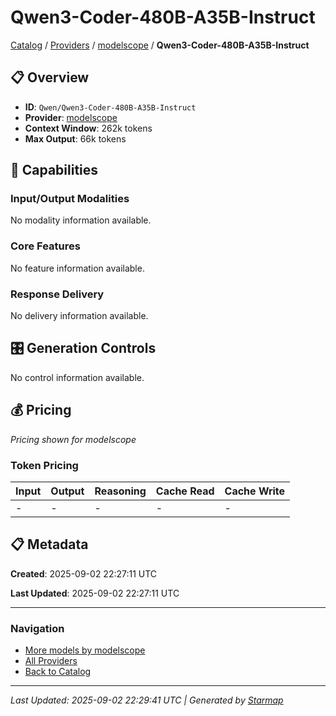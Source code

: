 # Qwen3-Coder-480B-A35B-Instruct
  
[Catalog](../../../../..) / [Providers](../../../..) / [modelscope](../../..) / **Qwen3-Coder-480B-A35B-Instruct**


## 📋 Overview
  
- **ID**: `Qwen/Qwen3-Coder-480B-A35B-Instruct`
- **Provider**: [modelscope](../)
- **Context Window**: 262k tokens
- **Max Output**: 66k tokens
  
## 🎯 Capabilities
  
### Input/Output Modalities
  
No modality information available.
  
### Core Features
  
No feature information available.
  
### Response Delivery
  
No delivery information available.
  
## 🎛️ Generation Controls
  
No control information available.
  
## 💰 Pricing
  
*Pricing shown for modelscope*
  
  
### Token Pricing
  
| Input | Output | Reasoning | Cache Read | Cache Write |
|---------|---------|---------|---------|---------|
| - | - | - | - | - |

  
## 📋 Metadata
  
**Created**: 2025-09-02 22:27:11 UTC
  
**Last Updated**: 2025-09-02 22:27:11 UTC
  
  
---
  
  
### Navigation

- [More models by modelscope](../)
- [All Providers](../../../../../providers)
- [Back to Catalog](../../../../..)


---
_Last Updated: 2025-09-02 22:29:41 UTC | Generated by [Starmap](https://github.com/agentstation/starmap)_
